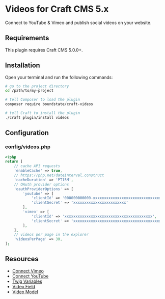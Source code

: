 # Videos for Craft CMS 5.x

Connect to YouTube & Vimeo and publish social videos on your website.

## Requirements

This plugin requires Craft CMS 5.0.0+.

## Installation

Open your terminal and run the following commands:

```bash
# go to the project directory
cd /path/to/my-project

# tell Composer to load the plugin
composer require boundstate/craft-videos

# tell Craft to install the plugin
./craft plugin/install videos
```

## Configuration

### config/videos.php

```php
<?php
return [
    // cache API requests
    'enableCache' => true,
    // https://php.net/dateinterval.construct
    'cacheDuration' => 'PT15M',
    // OAuth provider options
    'oauthProviderOptions' => [
        'youtube' => [
            'clientId' => '000000000000-xxxxxxxxxxxxxxxxxxxxxxxxxxxxxxxx.apps.googleusercontent.com',
            'clientSecret' => 'xxxxxxxxxxxxxxxxxxxxxxxx'
        ],
        'vimeo' => [
            'clientId' => 'xxxxxxxxxxxxxxxxxxxxxxxxxxxxxxxxxxxxxxxx',
            'clientSecret' => 'xxxxxxxxxxxxxxxxxxxxxxxxxxxxxxxxxxxxxxxx'
        ],
    ],
    // videos per page in the explorer
    'videosPerPage' => 30,
];
```

## Resources

- [Connect Vimeo](docs/connect-vimeo.md)
- [Connect YouTube](docs/connect-youtube.md)
- [Twig Variables](docs/twig-variables.md)
- [Video Field](docs/video-field.md)
- [Video Model](docs/video-model.md)

